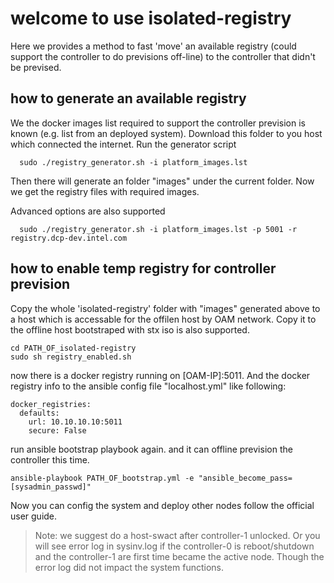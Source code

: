 # welcome to use isolated-registry
  Here we provides a method to fast 'move' an available registry (could support the controller to do previsions off-line) to the controller that didn't be prevised.

## how to generate an available registry
  We the docker images list required to support the controller prevision is known (e.g. list from an deployed system).
  Download this folder to you host which connected the internet. Run the generator script

      sudo ./registry_generator.sh -i platform_images.lst
Then there will generate an folder "images" under the current folder. Now we get the registry files with required images.

  Advanced options are also supported

      sudo ./registry_generator.sh -i platform_images.lst -p 5001 -r registry.dcp-dev.intel.com
## how to enable temp registry for controller prevision
  Copy the whole 'isolated-registry' folder with "images" generated above to a host which is accessable for the offilen host by OAM network.
Copy it to the offline host bootstraped with stx iso is also supported.

    cd PATH_OF_isolated-registry
    sudo sh registry_enabled.sh

now there is a docker registry running on [OAM-IP]:5011. And the docker registry info to the ansible config file "localhost.yml" like following:

    docker_registries:
      defaults:
        url: 10.10.10.10:5011
        secure: False
run ansible bootstrap playbook again. and it can offline prevision the controller this time.

    ansible-playbook PATH_OF_bootstrap.yml -e "ansible_become_pass=[sysadmin_passwd]"

Now you can config the system and deploy other nodes follow the official user guide.

> Note:
>  we suggest do a host-swact after controller-1 unlocked.
> Or you will see error log in sysinv.log if the controller-0 is reboot/shutdown and the controller-1 are first time became the active node. Though the error log did not impact the system functions.
